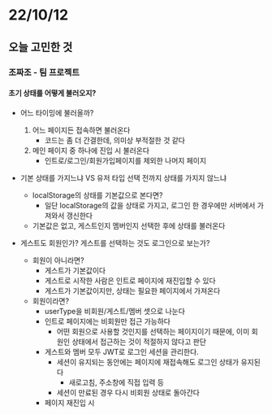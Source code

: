 # 22/10/12

## 오늘 고민한 것

### 조짜조 - 팀 프로젝트

#### 초기 상태를 어떻게 불러오지?

- 어느 타이밍에 불러올까?
	1. 어느 페이지든 접속하면 불러온다
		- 코드는 좀 더 간결한데, 의미상 부적절한 것 같다
	2. 메인 페이지 중 하나에 진입 시 불러온다
		- 인트로/로그인/회원가입페이지를 제외한 나머지 페이지

- 기본 상태를 가지느냐 VS 유저 타입 선택 전까지 상태를 가지지 않느냐
	- localStorage의 상태를 기본값으로 본다면?
		- 일단 localStorage의 값을 상태로 가지고, 로그인 한 경우에만 서버에서 가져와서 갱신한다
	- 기본값은 없고, 게스트인지 멤버인지 선택한 후에 상태를 불러온다

- 게스트도 회원인가? 게스트를 선택하는 것도 로그인으로 보는가?
	- 회원이 아니라면?
		- 게스트가 기본값이다
		- 게스트로 시작한 사람은 인트로 페이지에 재진입할 수 있다
		- 게스트가 기본값이지만, 상태는 필요한 페이지에서 가져온다
	- 회원이라면?
		- userType을 비회원/게스트/멤버 셋으로 나눈다
		- 인트로 페이지에는 비회원만 접근 가능하다
			- 어떤 회원으로 사용할 것인지를 선택하는 페이지이기 때문에, 이미 회원인 상태에서 접근하는 것이 적절하지 않다고 판단
		- 게스트와 멤버 모두 JWT로 로그인 세션을 관리한다.
			- 세션이 유지되는 동안에는 페이지에 재접속해도 로그인 상태가 유지된다
				- 새로고침, 주소창에 직접 입력 등
			- 세션이 만료된 경우 다시 비회원 상태로 돌아간다
		- 페이지 재진입 시 